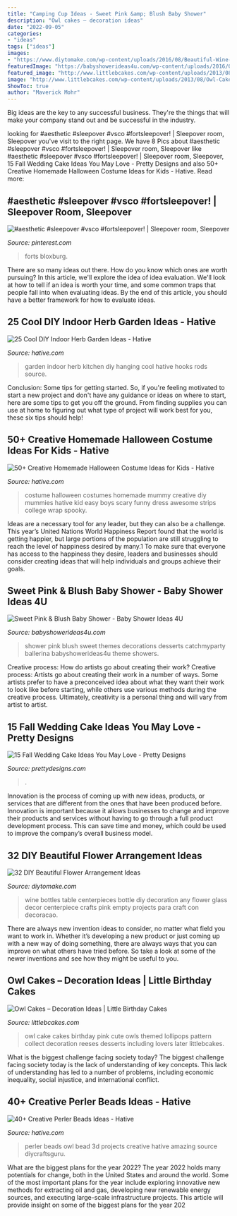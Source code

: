 ```yaml
---
title: "Camping Cup Ideas - Sweet Pink &amp; Blush Baby Shower"
description: "Owl cakes – decoration ideas"
date: "2022-09-05"
categories:
- "ideas"
tags: ["ideas"]
images:
- "https://www.diytomake.com/wp-content/uploads/2016/08/Beautiful-Wine-Bottles-For-Any-Table.jpg"
featuredImage: "https://babyshowerideas4u.com/wp-content/uploads/2016/05/Sweet-Pink-And-Blush-Baby-Shower-Desserts-600x395.jpg"
featured_image: "http://www.littlebcakes.com/wp-content/uploads/2013/08/Owl-Cake.jpg"
image: "http://www.littlebcakes.com/wp-content/uploads/2013/08/Owl-Cake.jpg"
ShowToc: true
author: "Maverick Mohr"
---
```



Big ideas are the key to any successful business. They're the things that will make your company stand out and be successful in the industry.

	

		
looking for #aesthetic #sleepover #vsco #fortsleepover! | Sleepover room, Sleepover you've visit to the right page. We have 8 Pics about #aesthetic #sleepover #vsco #fortsleepover! | Sleepover room, Sleepover like #aesthetic #sleepover #vsco #fortsleepover! | Sleepover room, Sleepover, 15 Fall Wedding Cake Ideas You May Love - Pretty Designs and also 50+ Creative Homemade Halloween Costume Ideas for Kids - Hative. Read more:
		
    
## #aesthetic #sleepover #vsco #fortsleepover! | Sleepover Room, Sleepover

<img loading=lazy src="https://i.pinimg.com/736x/bf/de/e7/bfdee739af850383ab98a0b3bd0be4cc.jpg" onerror="this.onerror=null;this.src='https://tse2.mm.bing.net/th?id=OIP.xIqe_JfLCocMciBc3LUGYwHaNK&amp;pid=15.1';" alt="#aesthetic #sleepover #vsco #fortsleepover! | Sleepover room, Sleepover">

_Source: pinterest.com_

>forts bloxburg. 

	

There are so many ideas out there. How do you know which ones are worth pursuing? In this article, we'll explore the idea of idea evaluation. We'll look at how to tell if an idea is worth your time, and some common traps that people fall into when evaluating ideas. By the end of this article, you should have a better framework for how to evaluate ideas.

    
## 25 Cool DIY Indoor Herb Garden Ideas - Hative

<img loading=lazy src="https://hative.com/wp-content/uploads/2014/11/indoor-garden/2-hanging-kitchen-garden.jpg" onerror="this.onerror=null;this.src='https://tse1.mm.bing.net/th?id=OIP.jrCYtoPuTKVTvYAgLoIyuQHaKF&amp;pid=15.1';" alt="25 Cool DIY Indoor Herb Garden Ideas - Hative">

_Source: hative.com_

>garden indoor herb kitchen diy hanging cool hative hooks rods source. 

	

Conclusion: Some tips for getting started.
So, if you're feeling motivated to start a new project and don't have any guidance or ideas on where to start, here are some tips to get you off the ground. From finding supplies you can use at home to figuring out what type of project will work best for you, these six tips should help!

    
## 50+ Creative Homemade Halloween Costume Ideas For Kids - Hative

<img loading=lazy src="https://hative.com/wp-content/uploads/2014/03/costumes-for-kids/37-little-mummies-kid-costume.jpg" onerror="this.onerror=null;this.src='https://tse3.mm.bing.net/th?id=OIP.38iHObS9sCB6fFogwRzqrgHaJ4&amp;pid=15.1';" alt="50+ Creative Homemade Halloween Costume Ideas for Kids - Hative">

_Source: hative.com_

>costume halloween costumes homemade mummy creative diy mummies hative kid easy boys scary funny dress awesome strips college wrap spooky. 

	

Ideas are a necessary tool for any leader, but they can also be a challenge. This year’s United Nations World Happiness Report found that the world is getting happier, but large portions of the population are still struggling to reach the level of happiness desired by many.1 To make sure that everyone has access to the happiness they desire, leaders and businesses should consider creating ideas that will help individuals and groups achieve their goals.

    
## Sweet Pink &amp; Blush Baby Shower - Baby Shower Ideas 4U

<img loading=lazy src="https://babyshowerideas4u.com/wp-content/uploads/2016/05/Sweet-Pink-And-Blush-Baby-Shower-Desserts-600x395.jpg" onerror="this.onerror=null;this.src='https://tse3.mm.bing.net/th?id=OIP.hxtOGwfJEnXYyyW8j56jJgHaE4&amp;pid=15.1';" alt="Sweet Pink &amp; Blush Baby Shower - Baby Shower Ideas 4U">

_Source: babyshowerideas4u.com_

>shower pink blush sweet themes decorations desserts catchmyparty ballerina babyshowerideas4u theme showers. 

	

Creative process: How do artists go about creating their work?
Creative process: Artists go about creating their work in a number of ways. Some artists prefer to have a preconceived idea about what they want their work to look like before starting, while others use various methods during the creative process. Ultimately, creativity is a personal thing and will vary from artist to artist.

    
## 15 Fall Wedding Cake Ideas You May Love - Pretty Designs

<img loading=lazy src="https://www.prettydesigns.com/wp-content/uploads/2014/09/Floral-Wedding-Cake.jpg" onerror="this.onerror=null;this.src='https://tse1.mm.bing.net/th?id=OIP.8IqKyKAZfJluuyp3lxQ7xgHaLD&amp;pid=15.1';" alt="15 Fall Wedding Cake Ideas You May Love - Pretty Designs">

_Source: prettydesigns.com_

>. 

	

Innovation is the process of coming up with new ideas, products, or services that are different from the ones that have been produced before. Innovation is important because it allows businesses to change and improve their products and services without having to go through a full product development process. This can save time and money, which could be used to improve the company’s overall business model.

    
## 32 DIY Beautiful Flower Arrangement Ideas

<img loading=lazy src="https://www.diytomake.com/wp-content/uploads/2016/08/Beautiful-Wine-Bottles-For-Any-Table.jpg" onerror="this.onerror=null;this.src='https://tse2.mm.bing.net/th?id=OIP.IIfuLS0C8EBEX2eGydTDqgHaJ4&amp;pid=15.1';" alt="32 DIY Beautiful Flower Arrangement Ideas">

_Source: diytomake.com_

>wine bottles table centerpieces bottle diy decoration any flower glass decor centerpiece crafts pink empty projects para craft con decoracao. 

	

There are always new invention ideas to consider, no matter what field you want to work in. Whether it’s developing a new product or just coming up with a new way of doing something, there are always ways that you can improve on what others have tried before. So take a look at some of the newer inventions and see how they might be useful to you.

    
## Owl Cakes – Decoration Ideas | Little Birthday Cakes

<img loading=lazy src="http://www.littlebcakes.com/wp-content/uploads/2013/08/Owl-Cake.jpg" onerror="this.onerror=null;this.src='https://tse2.mm.bing.net/th?id=OIP.6IdV8pdrVxJzygIPgxPetwHaJ9&amp;pid=15.1';" alt="Owl Cakes – Decoration Ideas | Little Birthday Cakes">

_Source: littlebcakes.com_

>owl cake cakes birthday pink cute owls themed lollipops pattern collect decoration reeses desserts including lovers later littlebcakes. 

	

What is the biggest challenge facing society today?
The biggest challenge facing society today is the lack of understanding of key concepts. This lack of understanding has led to a number of problems, including economic inequality, social injustice, and international conflict.

    
## 40+ Creative Perler Beads Ideas - Hative

<img loading=lazy src="https://hative.com/wp-content/uploads/2014/04/perler-beads-ideas/31-owl-perler-beads.jpg" onerror="this.onerror=null;this.src='https://tse1.mm.bing.net/th?id=OIP.U3Mtwd-ryfCBJqXOcNyC7AHaJK&amp;pid=15.1';" alt="40+ Creative Perler Beads Ideas - Hative">

_Source: hative.com_

>perler beads owl bead 3d projects creative hative amazing source diycraftsguru. 

	

What are the biggest plans for the year 2022?
The year 2022 holds many potentials for change, both in the United States and around the world. Some of the most important plans for the year include exploring innovative new methods for extracting oil and gas, developing new renewable energy sources, and executing large-scale infrastructure projects. This article will provide insight on some of the biggest plans for the year 202
